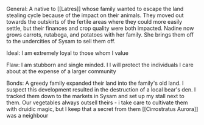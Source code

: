 General:
	A native to [[Latres]] whose family wanted to escape the land stealing cycle because of the impact on their animals. They moved out towards the outskirts of the fertile areas where they could more easily settle, but their finances and crop quality were both impacted.
	Nadine now grows carrots, rutabega, and potatoes with her family. She brings them off to the undercities of Sysam to sell them off.

Ideal:
	I am extremely loyal to those whom I value

Flaw:
	I am stubborn and single minded. 
	I I will protect the individuals I care about at the expense of a larger community

Bonds:
	A greedy family expanded their land into the family's old land. I suspect this development resulted in the destruction of a local bear's den. I tracked them down to the markets in Sysam and set up my stall next to them. Our vegetables always outsell theirs - i take care to cultivate them with druidic magic, but I keep that a secret from them
	[[Cirrostratus Aurora]] was a neighbour 